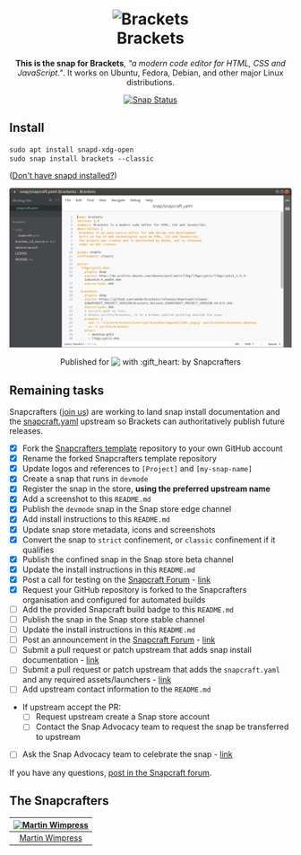 <h1 align="center">
  <img src="https://dashboard.snapcraft.io/site_media/appmedia/2017/07/brackets_256.png" alt="Brackets">
  <br />
  Brackets
</h1>

<p align="center"><b>This is the snap for Brackets</b>, <i>"a modern code editor for HTML, CSS and JavaScript."</i>. It works on Ubuntu, Fedora, Debian, and other major Linux distributions.</p>

<p align="center">
<a href="https://build.snapcraft.io/user/snapcrafters/brackets"><img src="https://build.snapcraft.io/badge/snapcrafters/brackets.svg" alt="Snap Status"></a>
</p>

## Install

    sudo apt install snapd-xdg-open
    sudo snap install brackets --classic

([Don't have snapd installed?](https://snapcraft.io/docs/core/install))

![Brackets](screenshot.png?raw=true "Brackets")

<p align="center">Published for <img src="http://anything.codes/slack-emoji-for-techies/emoji/tux.png" align="top" width="24" /> with :gift_heart: by Snapcrafters</p>

## Remaining tasks

Snapcrafters ([join us]()) are working to land snap install documentation and
the [snapcraft.yaml](https://github.com/snapcrafters/brackets/blob/master/snap/snapcraft.yaml)
upstream so Brackets can authoritatively publish future releases.

  - [x] Fork the [Snapcrafters template](https://github.com/snapcrafters/fork-and-rename-me) repository to your own GitHub account
  - [x] Rename the forked Snapcrafters template repository
  - [x] Update logos and references to `[Project]` and `[my-snap-name]`
  - [x] Create a snap that runs in `devmode`
  - [x] Register the snap in the store, **using the preferred upstream name**
  - [x] Add a screenshot to this `README.md`
  - [x] Publish the `devmode` snap in the Snap store edge channel
  - [x] Add install instructions to this `README.md`
  - [x] Update snap store metadata, icons and screenshots
  - [x] Convert the snap to `strict` confinement, or `classic` confinement if it qualifies
  - [x] Publish the confined snap in the Snap store beta channel
  - [x] Update the install instructions in this `README.md`
  - [x] Post a call for testing on the [Snapcraft Forum](https://forum.snapcraft.io) - [link](https://forum.snapcraft.io/t/call-for-testing-brackets-1-9/1222)
  - [x] Request your GitHub repository is forked to the Snapcrafters organisation and configured for automated builds
  - [ ] Add the provided Snapcraft build badge to this `README.md`
  - [ ] Publish the snap in the Snap store stable channel
  - [ ] Update the install instructions in this `README.md`
  - [ ] Post an announcement in the [Snapcraft Forum](https://forum.snapcraft.io) - [link]()
  - [ ] Submit a pull request or patch upstream that adds snap install documentation - [link]()
  - [ ] Submit a pull request or patch upstream that adds the `snapcraft.yaml` and any required assets/launchers - [link]()
  - [ ] Add upstream contact information to the `README.md`  
  - If upstream accept the PR:
    - [ ] Request upstream create a Snap store account
    - [ ] Contact the Snap Advocacy team to request the snap be transferred to upstream
  - [ ] Ask the Snap Advocacy team to celebrate the snap - [link]()

If you have any questions, [post in the Snapcraft forum](https://forum.snapcraft.io).

## The Snapcrafters

| [![Martin Wimpress](http://gravatar.com/avatar/ce95823a37d9ffa2e65a31cc60a2c42a/?s=128)](https://github.com/flexiondotorg/) |
| :---: |
| [Martin Wimpress](https://github.com/flexiondotorg/) |

<!--
## Upstream

| [![Chris Marsh](http://gravatar.com/avatar/288010bc9def7b7a1c68f417583407e9?s=128)](https://github.com/crmarsh) |
| :---: |
| [Chris Marsh](https://github.com/crmarsh) |
-->
